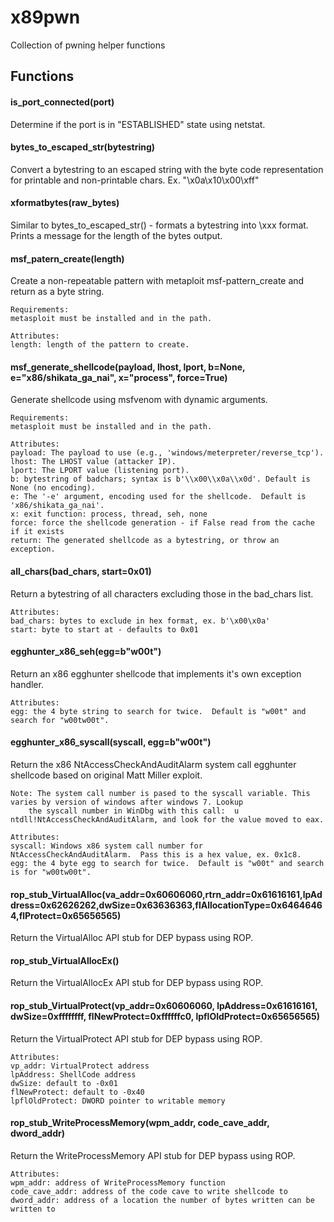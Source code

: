 # x89pwn
Collection of pwning helper functions
## Functions
#### is_port_connected(port)
Determine if the port is in "ESTABLISHED" state using netstat.

#### bytes_to_escaped_str(bytestring)
Convert a bytestring to an escaped string with the byte code representation for printable and non-printable chars.  Ex. "\x0a\x10\x00\xff"

#### xformatbytes(raw_bytes)
Similar to bytes_to_escaped_str() - formats a bytestring into \xxx format. Prints a message for the length of the bytes output.

#### msf_patern_create(length)
Create a non-repeatable pattern with metaploit msf-pattern_create and return as a byte string.
    
    Requirements:
    metasploit must be installed and in the path.
    
    Attributes:
    length: length of the pattern to create.
    
#### msf_generate_shellcode(payload, lhost, lport, b=None, e="x86/shikata_ga_nai", x="process", force=True)
Generate shellcode using msfvenom with dynamic arguments.

    Requirements:
    metasploit must be installed and in the path.

    Attributes:
    payload: The payload to use (e.g., 'windows/meterpreter/reverse_tcp').
    lhost: The LHOST value (attacker IP).
    lport: The LPORT value (listening port).
    b: bytestring of badchars; syntax is b'\\x00\\x0a\\x0d'. Default is None (no encoding).
    e: The '-e' argument, encoding used for the shellcode.  Default is 'x86/shikata_ga_nai'. 
    x: exit function: process, thread, seh, none
    force: force the shellcode generation - if False read from the cache if it exists
    return: The generated shellcode as a bytestring, or throw an exception.
    
#### all_chars(bad_chars, start=0x01)
Return a bytestring of all characters excluding those in the bad_chars list.
    
    Attributes:
    bad_chars: bytes to exclude in hex format, ex. b'\x00\x0a'
    start: byte to start at - defaults to 0x01
    
#### egghunter_x86_seh(egg=b"w00t")
Return an x86 egghunter shellcode that implements it's own exception handler.
  
    Attributes:
    egg: the 4 byte string to search for twice.  Default is "w00t" and search for "w00tw00t".
  
#### egghunter_x86_syscall(syscall, egg=b"w00t")
Return the x86 NtAccessCheckAndAuditAlarm system call egghunter shellcode based on original Matt Miller exploit.  
  
    Note: The system call number is pased to the syscall variable. This varies by version of windows after windows 7. Lookup 
        the syscall number in WinDbg with this call:  u ntdll!NtAccessCheckAndAuditAlarm, and look for the value moved to eax.

    Attributes:
    syscall: Windows x86 system call number for NtAccessCheckAndAuditAlarm.  Pass this is a hex value, ex. 0x1c8.
    egg: the 4 byte egg to search for twice.  Default is "w00t" and search is for "w00tw00t".

#### rop_stub_VirtualAlloc(va_addr=0x60606060,rtrn_addr=0x61616161,lpAddress=0x62626262,dwSize=0x63636363,flAllocationType=0x64646464,flProtect=0x65656565)
Return the VirtualAlloc API stub for DEP bypass using ROP.

#### rop_stub_VirtualAllocEx()
Return the VirtualAllocEx API stub for DEP bypass using ROP.

#### rop_stub_VirtualProtect(vp_addr=0x60606060, lpAddress=0x61616161, dwSize=0xffffffff, flNewProtect=0xffffffc0, lpflOldProtect=0x65656565)
Return the VirtualProtect API stub for DEP bypass using ROP.  

    Attributes:
    vp_addr: VirtualProtect address
    lpAddress: ShellCode address
    dwSize: default to -0x01
    flNewProtect: default to -0x40
    lpflOldProtect: DWORD pointer to writable memory

#### rop_stub_WriteProcessMemory(wpm_addr, code_cave_addr, dword_addr)
Return the WriteProcessMemory API stub for DEP bypass using ROP.

    Attributes:
    wpm_addr: address of WriteProcessMemory function
    code_cave_addr: address of the code cave to write shellcode to
    dword_addr: address of a location the number of bytes written can be written to
  
